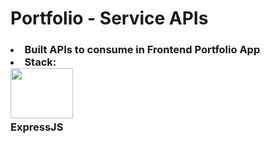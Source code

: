 # Portfolio - Service APIs
<h3>
<li>Built APIs to consume in Frontend Portfolio App</li>
<li>Stack: <br/> 
<img width="100px" height="80px" src="https://www.devteam.space/wp-content/uploads/2022/05/nodejs.jpg"> <br/> ExpressJS</li>
<h3>
